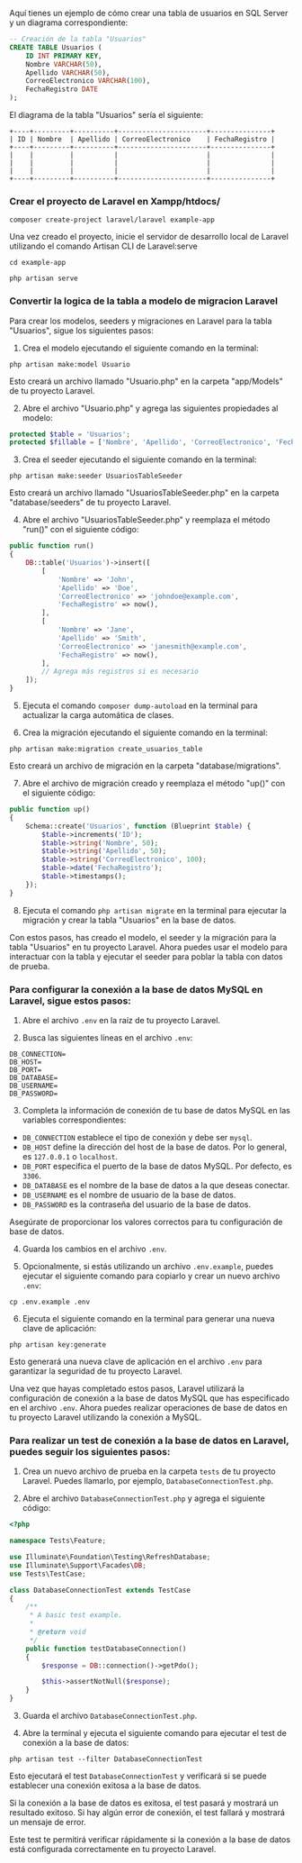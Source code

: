 Aquí tienes un ejemplo de cómo crear una tabla de usuarios en SQL Server y un diagrama correspondiente:

```sql
-- Creación de la tabla "Usuarios"
CREATE TABLE Usuarios (
    ID INT PRIMARY KEY,
    Nombre VARCHAR(50),
    Apellido VARCHAR(50),
    CorreoElectronico VARCHAR(100),
    FechaRegistro DATE
);
```

El diagrama de la tabla "Usuarios" sería el siguiente:

```
+----+---------+----------+----------------------+---------------+
| ID | Nombre  | Apellido | CorreoElectronico    | FechaRegistro |
+----+---------+----------+----------------------+---------------+
|    |         |          |                      |               |
|    |         |          |                      |               |
|    |         |          |                      |               |
+----+---------+----------+----------------------+---------------+
```




### Crear el proyecto de Laravel  en Xampp/htdocs/ 

```composer create-project laravel/laravel example-app```


Una vez creado el proyecto, inicie el servidor de desarrollo local de Laravel utilizando el comando Artisan CLI de Laravel:serve

```
cd example-app
 
php artisan serve
```


### Convertir la logica de la tabla  a modelo de migracion Laravel 


Para crear los modelos, seeders y migraciones en Laravel para la tabla "Usuarios", sigue los siguientes pasos:

1. Crea el modelo ejecutando el siguiente comando en la terminal:
```
php artisan make:model Usuario
```
Esto creará un archivo llamado "Usuario.php" en la carpeta "app/Models" de tu proyecto Laravel.

2. Abre el archivo "Usuario.php" y agrega las siguientes propiedades al modelo:
```php
protected $table = 'Usuarios';
protected $fillable = ['Nombre', 'Apellido', 'CorreoElectronico', 'FechaRegistro'];
```

3. Crea el seeder ejecutando el siguiente comando en la terminal:
```
php artisan make:seeder UsuariosTableSeeder
```
Esto creará un archivo llamado "UsuariosTableSeeder.php" en la carpeta "database/seeders" de tu proyecto Laravel.

4. Abre el archivo "UsuariosTableSeeder.php" y reemplaza el método "run()" con el siguiente código:
```php
public function run()
{
    DB::table('Usuarios')->insert([
        [
            'Nombre' => 'John',
            'Apellido' => 'Doe',
            'CorreoElectronico' => 'johndoe@example.com',
            'FechaRegistro' => now(),
        ],
        [
            'Nombre' => 'Jane',
            'Apellido' => 'Smith',
            'CorreoElectronico' => 'janesmith@example.com',
            'FechaRegistro' => now(),
        ],
        // Agrega más registros si es necesario
    ]);
}
```

5. Ejecuta el comando `composer dump-autoload` en la terminal para actualizar la carga automática de clases.

6. Crea la migración ejecutando el siguiente comando en la terminal:
```
php artisan make:migration create_usuarios_table
```
Esto creará un archivo de migración en la carpeta "database/migrations".

7. Abre el archivo de migración creado y reemplaza el método "up()" con el siguiente código:
```php
public function up()
{
    Schema::create('Usuarios', function (Blueprint $table) {
        $table->increments('ID');
        $table->string('Nombre', 50);
        $table->string('Apellido', 50);
        $table->string('CorreoElectronico', 100);
        $table->date('FechaRegistro');
        $table->timestamps();
    });
}
```

8. Ejecuta el comando `php artisan migrate` en la terminal para ejecutar la migración y crear la tabla "Usuarios" en la base de datos.

Con estos pasos, has creado el modelo, el seeder y la migración para la tabla "Usuarios" en tu proyecto Laravel. Ahora puedes usar el modelo para interactuar con la tabla y ejecutar el seeder para poblar la tabla con datos de prueba.





### Para configurar la conexión a la base de datos MySQL en Laravel, sigue estos pasos:

1. Abre el archivo `.env` en la raíz de tu proyecto Laravel.

2. Busca las siguientes líneas en el archivo `.env`:

```
DB_CONNECTION=
DB_HOST=
DB_PORT=
DB_DATABASE=
DB_USERNAME=
DB_PASSWORD=
```

3. Completa la información de conexión de tu base de datos MySQL en las variables correspondientes:

- `DB_CONNECTION` establece el tipo de conexión y debe ser `mysql`.
- `DB_HOST` define la dirección del host de la base de datos. Por lo general, es `127.0.0.1` o `localhost`.
- `DB_PORT` especifica el puerto de la base de datos MySQL. Por defecto, es `3306`.
- `DB_DATABASE` es el nombre de la base de datos a la que deseas conectar.
- `DB_USERNAME` es el nombre de usuario de la base de datos.
- `DB_PASSWORD` es la contraseña del usuario de la base de datos.

Asegúrate de proporcionar los valores correctos para tu configuración de base de datos.

4. Guarda los cambios en el archivo `.env`.

5. Opcionalmente, si estás utilizando un archivo `.env.example`, puedes ejecutar el siguiente comando para copiarlo y crear un nuevo archivo `.env`:
```
cp .env.example .env
```

6. Ejecuta el siguiente comando en la terminal para generar una nueva clave de aplicación:
```
php artisan key:generate
```

Esto generará una nueva clave de aplicación en el archivo `.env` para garantizar la seguridad de tu proyecto Laravel.

Una vez que hayas completado estos pasos, Laravel utilizará la configuración de conexión a la base de datos MySQL que has especificado en el archivo `.env`. Ahora puedes realizar operaciones de base de datos en tu proyecto Laravel utilizando la conexión a MySQL.





### Para realizar un test de conexión a la base de datos en Laravel, puedes seguir los siguientes pasos:

1. Crea un nuevo archivo de prueba en la carpeta `tests` de tu proyecto Laravel. Puedes llamarlo, por ejemplo, `DatabaseConnectionTest.php`.

2. Abre el archivo `DatabaseConnectionTest.php` y agrega el siguiente código:

```php
<?php

namespace Tests\Feature;

use Illuminate\Foundation\Testing\RefreshDatabase;
use Illuminate\Support\Facades\DB;
use Tests\TestCase;

class DatabaseConnectionTest extends TestCase
{
    /**
     * A basic test example.
     *
     * @return void
     */
    public function testDatabaseConnection()
    {
        $response = DB::connection()->getPdo();

        $this->assertNotNull($response);
    }
}
```

3. Guarda el archivo `DatabaseConnectionTest.php`.

4. Abre la terminal y ejecuta el siguiente comando para ejecutar el test de conexión a la base de datos:
```
php artisan test --filter DatabaseConnectionTest
```

Esto ejecutará el test `DatabaseConnectionTest` y verificará si se puede establecer una conexión exitosa a la base de datos.

Si la conexión a la base de datos es exitosa, el test pasará y mostrará un resultado exitoso. Si hay algún error de conexión, el test fallará y mostrará un mensaje de error.

Este test te permitirá verificar rápidamente si la conexión a la base de datos está configurada correctamente en tu proyecto Laravel.